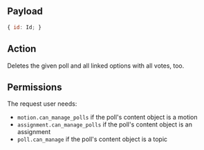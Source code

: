 ## Payload
```js
{ id: Id; }
```

## Action
Deletes the given poll and all linked options with all votes, too.

## Permissions
The request user needs:
- `motion.can_manage_polls` if the poll's content object is a motion
- `assignment.can_manage_polls` if the poll's content object is an assignment
- `poll.can_manage` if the poll's content object is a topic
